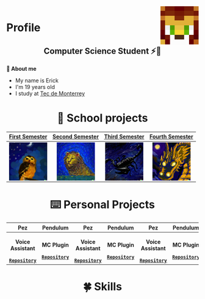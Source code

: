 <img align='right' src='https://github.com/ErickinSegura/ErickinSegura/blob/master/src/iPancrema.png?raw=true' width="100px"  height='100px'>

# **Profile**

<h2 align=center>Computer Science Student ⚡💙 </h2>

**🔱 About me**

- My name is Erick
- I'm 19 years old
- I study at [Tec de Monterrey](https://tec.mx/)

<h1 align=center><b>📕 School projects</h1>

|<a href="https://github.com/ErickinSegura/primer-semestre" target="_blank">**First Semester**</a> |                                                     <a href="https://github.com/ErickinSegura/segundo-semestre" target="_blank">**Second  Semester**</a>|                                                     <a href="https://github.com/ErickinSegura/tercer-semestre" target="_blank">**Third  Semester**</a>|                                                       <a href="https://github.com/ErickinSegura/cuarto-semestre" target="_blank">**Fourth  Semester**</a>|
|:---:|:---:|:---:|:---:|
|<img align='center' src='https://github.com/ErickinSegura/ErickinSegura/blob/master/src/buho1ero.png?raw=true' width="100px"  height='100px'>|          <img align='center' src='https://github.com/ErickinSegura/ErickinSegura/blob/master/src/leon2do.png?raw=true' width="100px"  height='100px'>  |          <img align='center' src='https://github.com/ErickinSegura/ErickinSegura/blob/master/src/alacran3ero.png' width="100px"  height='100px'> |               <img align='center' src='https://github.com/ErickinSegura/ErickinSegura/blob/master/src/drago4to.png' width="100px"  height='100px'> |


<h1 align=center><b>⌨️ Personal Projects</h1>

|**Pez**|**Pendulum**|**Pez**|**Pendulum**|**Pez**|**Pendulum**|**Pez**|**Pendulum**|**Pez**|**Pendulum**|
|:---:|:---:|:---:|:---:|:---:|:---:|:---:|:---:|:---:|:---:|
|<p>Voice Assistant</p> <a href="https://github.com/ErickinSegura/asistente-pez" target="_blank">`Repository`</a>|                                         <p>MC Plugin</p> <a href="https://github.com/ErickinSegura/pendulum" target="_blank">`Repository`</a>|<p>Voice Assistant</p> <a href="https://github.com/ErickinSegura/asistente-pez" target="_blank">`Repository`</a>|                                         <p>MC Plugin</p> <a href="https://github.com/ErickinSegura/pendulum" target="_blank">`Repository`</a>|<p>Voice Assistant</p> <a href="https://github.com/ErickinSegura/asistente-pez" target="_blank">`Repository`</a>|                                         <p>MC Plugin</p> <a href="https://github.com/ErickinSegura/pendulum" target="_blank">`Repository`</a>|<p>Voice Assistant</p> <a href="https://github.com/ErickinSegura/asistente-pez" target="_blank">`Repository`</a>|                                         <p>MC Plugin</p> <a href="https://github.com/ErickinSegura/pendulum" target="_blank">`Repository`</a>|<p>Voice Assistant</p> <a href="https://github.com/ErickinSegura/asistente-pez" target="_blank">`Repository`</a>|                                         <p>MC Plugin</p> <a href="https://github.com/ErickinSegura/pendulum" target="_blank">`Repository`</a>|


<h1 align="center"><b>🍀 Skills</h1>
